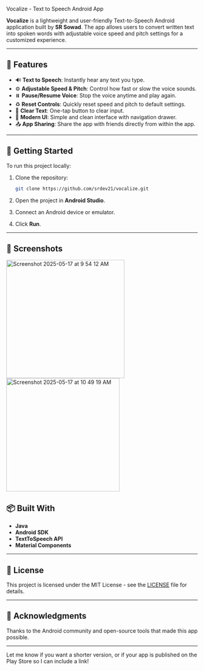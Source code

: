 Vocalize - Text to Speech Android App

**Vocalize** is a lightweight and user-friendly Text-to-Speech Android application built by **SR Sowad**. The app allows users to convert written text into spoken words with adjustable voice speed and pitch settings for a customized experience.

---

## 📝 Features

* 🔊 **Text to Speech**: Instantly hear any text you type.
* ⚙️ **Adjustable Speed & Pitch**: Control how fast or slow the voice sounds.
* ⏸️ **Pause/Resume Voice**: Stop the voice anytime and play again.
* ♻️ **Reset Controls**: Quickly reset speed and pitch to default settings.
* 🧹 **Clear Text**: One-tap button to clear input.
* 📱 **Modern UI**: Simple and clean interface with navigation drawer.
* 📤 **App Sharing**: Share the app with friends directly from within the app.

---

## 🚀 Getting Started

To run this project locally:

1. Clone the repository:

   ```bash
   git clone https://github.com/srdev21/vocalize.git
   ```
2. Open the project in **Android Studio**.
3. Connect an Android device or emulator.
4. Click **Run**.

---

## 📸 Screenshots


<img width="311" alt="Screenshot 2025-05-17 at 9 54 12 AM" src="https://github.com/user-attachments/assets/1cb4c651-3fc8-45ae-b298-25208e4cdcff" />
<img width="298" alt="Screenshot 2025-05-17 at 10 49 19 AM" src="https://github.com/user-attachments/assets/d107642a-eb8a-47ab-9137-535c5a0c47c2" />



## 📦 Built With

* **Java**
* **Android SDK**
* **TextToSpeech API**
* **Material Components**

---

## 📄 License

This project is licensed under the MIT License - see the [LICENSE](LICENSE) file for details.

---

## 🙌 Acknowledgments

Thanks to the Android community and open-source tools that made this app possible.

---

Let me know if you want a shorter version, or if your app is published on the Play Store so I can include a link!
